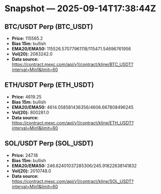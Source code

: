 # Snapshot — 2025-09-14T17:38:44Z

## BTC/USDT Perp (BTC_USDT)
- **Price:** 115565.2
- **Bias 15m:** bullish
- **EMA20/EMA50:** 115526.57077961118/115471.54696761956
- **Vol(20):** 2083242.0
- **Data source:** https://contract.mexc.com/api/v1/contract/kline/BTC_USDT?interval=Min1&limit=60

## ETH/USDT Perp (ETH_USDT)
- **Price:** 4619.25
- **Bias 15m:** bullish
- **EMA20/EMA50:** 4614.058581436356/4606.667808496245
- **Vol(20):** 800281.0
- **Data source:** https://contract.mexc.com/api/v1/contract/kline/ETH_USDT?interval=Min1&limit=60

## SOL/USDT Perp (SOL_USDT)
- **Price:** 247.18
- **Bias 15m:** bullish
- **EMA20/EMA50:** 246.62401037285306/245.91822638141832
- **Vol(20):** 2010748.0
- **Data source:** https://contract.mexc.com/api/v1/contract/kline/SOL_USDT?interval=Min1&limit=60
